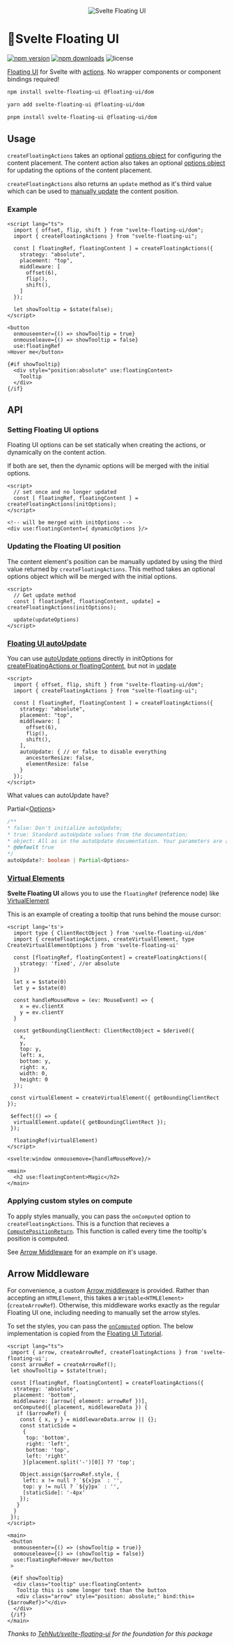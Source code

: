 <p align="center">
  <img src="https://github.com/fedorovvvv/svelte-floating-ui/blob/main/svelte-floating-ui.png" alt="Svelte Floating UI">
<p>

# 🎈Svelte Floating UI

[![npm version](http://img.shields.io/npm/v/svelte-floating-ui.svg)](https://www.npmjs.com/package/svelte-floating-ui)
[![npm downloads](https://img.shields.io/npm/dm/svelte-floating-ui.svg)](https://www.npmjs.com/package/svelte-floating-ui)
![license](https://img.shields.io/npm/l/svelte-floating-ui)

[Floating UI](https://github.com/floating-ui/floating-ui/) for Svelte with [actions](https://svelte.dev/docs#use_action). No wrapper components or component bindings required!

```bash
npm install svelte-floating-ui @floating-ui/dom
```

```bash
yarn add svelte-floating-ui @floating-ui/dom
```

```bash
pnpm install svelte-floating-ui @floating-ui/dom
```

## Usage

`createFloatingActions` takes an optional [options object](https://floating-ui.com/docs/computePosition#options) for configuring the content placement. The content action also takes an optional [options object](https://floating-ui.com/docs/computePosition#options) for updating the options of the content placement.

`createFloatingActions` also returns an `update` method as it's third value which can be used to [manually update](https://floating-ui.com/docs/computePosition#updating) the content position.

### Example

```svelte
<script lang="ts">
  import { offset, flip, shift } from "svelte-floating-ui/dom";
  import { createFloatingActions } from "svelte-floating-ui";

  const [ floatingRef, floatingContent ] = createFloatingActions({
    strategy: "absolute",
    placement: "top",
    middleware: [
      offset(6),
      flip(),
      shift(),
    ]
  });

  let showTooltip = $state(false);
</script>

<button
  onmouseenter={() => showTooltip = true}
  onmouseleave={() => showTooltip = false}
  use:floatingRef
>Hover me</button>

{#if showTooltip}
  <div style="position:absolute" use:floatingContent>
    Tooltip
  </div>
{/if}
```

## API

### Setting Floating UI options

Floating UI options can be set statically when creating the actions, or dynamically on the content action.

If both are set, then the dynamic options will be merged with the initial options.

```svelte
<script>
  // set once and no longer updated
  const [ floatingRef, floatingContent ] = createFloatingActions(initOptions);
</script>

<!-- will be merged with initOptions -->
<div use:floatingContent={ dynamicOptions }/>
```

### Updating the Floating UI position

The content element's position can be manually updated by using the third value returned by `createFloatingActions`. This method takes an optional options object which will be merged with the initial options.

```svelte
<script>
  // Get update method
  const [ floatingRef, floatingContent, update] = createFloatingActions(initOptions);

  update(updateOptions)
</script>
```

### [Floating UI autoUpdate](https://floating-ui.com/docs/autoUpdate)

You can use [autoUpdate options](https://floating-ui.com/docs/autoUpdate#options) directly in initOptions for [createFloatingActions or floatingContent](https://github.com/fedorovvvv/svelte-floating-ui#example), but not in [update](https://github.com/fedorovvvv/svelte-floating-ui#updating-the-floating-ui-position)

```svelte
<script>
  import { offset, flip, shift } from "svelte-floating-ui/dom";
  import { createFloatingActions } from "svelte-floating-ui";

  const [ floatingRef, floatingContent ] = createFloatingActions({
    strategy: "absolute",
    placement: "top",
    middleware: [
      offset(6),
      flip(),
      shift(),
    ],
    autoUpdate: { // or false to disable everything
      ancestorResize: false,
      elementResize: false
    }
  });
</script>
```

What values can autoUpdate have?

Partial<[Options](https://floating-ui.com/docs/autoUpdate#options)>

```ts
/**
* false: Don't initialize autoUpdate;
* true: Standard autoUpdate values from the documentation;
* object: All as in the autoUpdate documentation. Your parameters are added to the default ones;
* @default true
*/
autoUpdate?: boolean | Partial<Options>
```

### [Virtual Elements](https://floating-ui.com/docs/virtual-elements)

**Svelte Floating UI** allows you to use the `floatingRef` (reference node) like [VirtualElement](https://floating-ui.com/docs/virtual-elements)

This is an example of creating a tooltip that runs behind the mouse cursor:

```svelte
<script lang='ts'>
  import type { ClientRectObject } from 'svelte-floating-ui/dom'
  import { createFloatingActions, createVirtualElement, type CreateVirtualElementOptions } from 'svelte-floating-ui'
  
  const [floatingRef, floatingContent] = createFloatingActions({
    strategy: 'fixed', //or absolute
  })

  let x = $state(0)
  let y = $state(0)

  const handleMouseMove = (ev: MouseEvent) => {
    x = ev.clientX
    y = ev.clientY
  }

  const getBoundingClientRect: ClientRectObject = $derived({
    x,
    y,
    top: y,
    left: x,
    bottom: y,
    right: x,
    width: 0,
    height: 0
  });

 const virtualElement = createVirtualElement({ getBoundingClientRect });

 $effect(() => {
  virtualElement.update({ getBoundingClientRect });
 });

  floatingRef(virtualElement)
</script>

<svelte:window onmousemove={handleMouseMove}/>

<main>
  <h2 use:floatingContent>Magic</h2>
</main>
```

### Applying custom styles on compute

To apply styles manually, you can pass the `onComputed` option to `createFloatingActions`. This is a function that recieves a [`ComputePositionReturn`](https://floating-ui.com/docs/computeposition#return-value). This function is called every time the tooltip's position is computed.

See [Arrow Middleware](#arrow-middleware) for an example on it's usage.

## Arrow Middleware

For convenience, a custom [Arrow middleware](https://floating-ui.com/docs/arrow) is provided. Rather than accepting an `HTMLElement`, this takes a `Writable<HTMLElement>` (`createArrowRef`). Otherwise, this middleware works exactly as the regular Floating UI one, including needing to manually set the arrow styles.

To set the styles, you can pass the [`onComputed`](#applying-custom-styles-on-compute) option. The below implementation is copied from the [Floating UI Tutorial](https://floating-ui.com/docs/tutorial#arrow-middleware).

```svelte
<script lang="ts">
 import { arrow, createArrowRef, createFloatingActions } from 'svelte-floating-ui';
 const arrowRef = createArrowRef();
 let showTooltip = $state(true);

 const [floatingRef, floatingContent] = createFloatingActions({
  strategy: 'absolute',
  placement: 'bottom',
  middleware: [arrow({ element: arrowRef })],
  onComputed({ placement, middlewareData }) {
   if ($arrowRef) {
    const { x, y } = middlewareData.arrow || {};
    const staticSide =
     {
      top: 'bottom',
      right: 'left',
      bottom: 'top',
      left: 'right'
     }[placement.split('-')[0]] ?? 'top';

    Object.assign($arrowRef.style, {
     left: x != null ? `${x}px` : '',
     top: y != null ? `${y}px` : '',
     [staticSide]: '-4px'
    });
   }
  }
 });
</script>

<main>
 <button
  onmouseenter={() => (showTooltip = true)}
  onmouseleave={() => (showTooltip = false)}
  use:floatingRef>Hover me</button
 >

 {#if showTooltip}
  <div class="tooltip" use:floatingContent>
   Tooltip this is some longer text than the button
   <div class="arrow" style="position: absolute;" bind:this={$arrowRef}>^</div>
  </div>
 {/if}
</main>

```

_Thanks to [TehNut/svelte-floating-ui](https://github.com/TehNut/svelte-floating-ui) for the foundation for this package_

